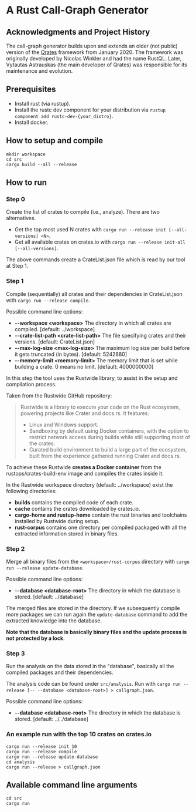 # A Rust Call-Graph Generator

## Acknowledgments and Project History

The call-graph generator builds upon and extends an older (not public) version of the
[Qrates](https://github.com/rust-corpus/qrates) framework from January 2020. The framework was originally developed by
Nicolas Winkler and had the name RustQL. Later, Vytautas Astrauskas (the main developer of Qrates) was responsible for
its maintenance and evolution.

## Prerequisites

* Install rust (via rustup).
* Install the rustc dev component for your distribution via `rustup component add rustc-dev-{your_distro}`.
* Install docker.

## How to setup and compile

```
mkdir workspace
cd src
cargo build --all --release
```

## How to run

### Step 0

Create the list of crates to compile (i.e., analyze). There are two alternatives.

* Get the top most used N crates with `cargo run --release init [--all-versions] <N>`.
* Get all available crates on crates.io with `cargo run --release init-all [--all-versions]`.

The above commands create a CrateList.json file which is read by our tool at Step 1.

### Step 1

Compile (sequentially) all crates and their dependencies in CrateList.json with `cargo run --release compile`.

Possible command line options:
* **--workspace &lt;workspace&gt;**
    The directory in which all crates are compiled. [default: ../workspace]
* **--crate-list-path &lt;crate-list-path&gt;**
    The file specifying crates and their versions. [default: CrateList.json]
* **--max-log-size &lt;max-log-size&gt;**
    The maximum log size per build before it gets truncated (in bytes). [default: 5242880]
* **--memory-limit &lt;memory-limit&gt;**
    The memory limit that is set while building a crate. 0 means no limit. [default: 4000000000]

In this step the tool uses the Rustwide library, to assist in the setup and compilation process.

Taken from the Rustwide GitHub repository:

> Rustwide is a library to execute your code on the Rust ecosystem, powering projects like Crater and docs.rs. It features:
> * Linux and Windows support.
> * Sandboxing by default using Docker containers, with the option to restrict network access during builds while still supporting most of the crates.
> * Curated build environment to build a large part of the ecosystem, built from the experience gathered running Crater and docs.rs.

To achieve these Rustwide **creates a Docker container** from the rustops/crates-build-env image and compiles the
crates inside it.

In the Rustwide workspace directory (default: ../workspace) exist the following directories:
* **builds**
    contains the compiled code of each crate.
* **cache**
    contains the crates downloaded by crates.io.
* **cargo-home and rustup-home**
    contain the rust binaries and toolchains installed by Rustwide during setup.
* **rust-corpus**
    contains one directory per compiled packaged with all the extracted information stored in binary files.

### Step 2

Merge all binary files from the `<workspace>/rust-corpus` directory with `cargo run --release update-database`.

Possible command line options:
* **--database &lt;database-root&gt;**
    The directory in which the database is stored. [default: ../database]

The merged files are stored in the <database-root> directory. If we subsequently compile more packages we can run again
the `update-database` command to add the extracted knowledge into the database.

**Note that the database is basically binary files and the update process is not protected by a lock**.

### Step 3

Run the analysis on the data stored in the "database", basically all the compiled packages and their dependencies.

The analysis code can be found under `src/analysis`. Run with `cargo run --release [-- --database <database-root>] > callgraph.json`.

Possible command line options:
* **--database &lt;database-root&gt;**
    The directory in which the database is stored. [default: ../../database]

### An example run with the top 10 crates on crates.io

```
cargo run --release init 10
cargo run --release compile
cargo run --release update-database
cd analysis
cargo run --release > callgraph.json
```

## Available command line arguments

```
cd src
cargo run
```
